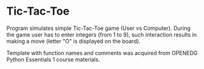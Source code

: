 # Tic-Tac-Toe 

Program simulates simple Tic-Tac-Toe game (User vs Computer). 
During the game user has to enter integers (from 1 to 9), such interaction results in making a move (letter "O" is displayed on the board).

Template with function names and comments was acquired from OPENEDG Python Essentials 1 course materials.
